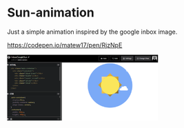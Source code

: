 # Sun-animation
Just a simple animation inspired by the google inbox image.

https://codepen.io/matew17/pen/RjzNpE

 <img src="./image.png" width="350"/>
 
